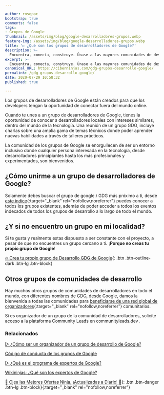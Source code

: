 ```yaml
---

author: rosepac
bootstrap: true
comments: false
tags:
- Grupos de Google
thumbnail: /assets/img/blog/google-desarrolladores-grupos.webp
feature-img: /assets/img/blog/google-desarrolladores-grupos.webp
title: '▷ ¿Qué son los grupos de desarrolladores de Google?'
description: >-
  Encuentra, conecta, construye. Únase a las mayores comunidades de desarrolladores de Google.
excerpt: >-
  Encuentra, conecta, construye. Únase a las mayores comunidades de desarrolladores de Google.
canonical_URL: https://ciberninjas.com/gdg-grupos-desarrollo-google/
permalink: /gdg-grupos-desarrollo-google/
date: 2020-07-29 10:58:32
published: true

---
```


Los grupos de desarrolladores de Google están creados para que los developers tengan la oportunidad de conectar fuera del mundo online.

Cuando te unes a un grupo de desarrolladores de Google, tienes la oportunidad de conocer a desarrolladores locales con intereses similares, dentro del mundo de la tecnología. Una reunión de un grupo GDG, incluye charlas sobre una amplia gama de temas técnicos donde poder aprender nuevas habilidades a través de talleres prácticos.

La comunidad de los grupos de Google se enorgullecen de ser un entorno inclusivo donde cualquier persona interesada en la tecnología, desde desarrolladores principiantes hasta los más profesionales y experimentados, son bienvenidos.

## **¿Cómo unirme a un grupo de desarrolladores de Google?**

Solamente debes buscar el grupo de google / GDG más próximo a ti, desde [este índice](https://gdg.community.dev/){:target="_blank" rel="nofollow,noreferrer"} puedes conocer a todos los grupos existentes, además de poder acceder a todos los eventos indexados de todos los grupos de desarrollo a lo largo de todo el mundo.

## **¿Y si no encuentro un grupo en mi localidad?**

Si te gusta y realmente estas dispuesto a ser constante con el proyecto, a pesar de que no encuentres un grupo cercano a ti. **¡Porque no creas tu propio grupo de Google!**

[🔥 Crea tu propio grupo de Desarrollo GDG de Google](https://ciberninjas.com/gdg-organizadores-grupos/){: .btn .btn-outline-dark .btn-lg .btn-block}

## **Otros grupos de comunidades de desarrollo**

Hay muchos otros grupos de comunidades de desarrolladores en todo el mundo, con diferentes nombres de GDG, desde Google, damos la bienvenida a todas las comunidades para [beneficiarse de una red global de organizadores](https://communityleads.dev/){:target="_blank" rel="nofollow,noreferrer"} comunitarios.

Si es organizador de un grupo de la comunidad de desarrolladores, solicite acceso a la plataforma Community Leads en communityleads.dev .

<!-- https://developers.google.com/community/gdg/organizers -->
### **Relacionados** <!-- omit in toc -->

[▷ ¿Cómo ser un organizador de un grupo de desarrollo de Google?](https://ciberninjas.com/gdg-organizadores-grupos/)

[Código de conducta de los grupos de Google](https://ciberninjas.com/gdg-codigo-conducta/)

[▷ ¿Qué es el programa de expertos de Google?](https://ciberninjas.com/expertos-google/)

[Wikininjas: ¿Qué son los expertos de Google?](https://ciberninjas.com/wiki/gde/)

[🎁 Ojea las Mejores Ofertas Ninja, ¡Actualizadas a Diario! 🛒](https://www.amazon.es/shop/cibercursos "Los Mejores Chollos de Amazon, Ofertas Flash, Black Monday y Amazon Prime Day"){: .btn .btn-danger .btn-lg .btn-block}{:target="_blank" rel="nofollow,noreferrer"}
